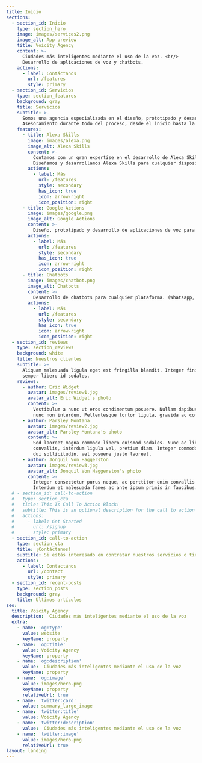 ```yaml
---
title: Inicio
sections:
  - section_id: Inicio
    type: section_hero
    image: images/services2.png
    image_alt: App preview
    title: Voicity Agency
    content: >-
      Ciudades más inteligentes mediante el uso de la voz. <br/>
      Desarrollo de aplicaciones de voz y chatbots.
    actions:
      - label: Contáctanos
        url: /features
        style: primary
  - section_id: Servicios
    type: section_features
    background: gray
    title: Servicios
    subtitle: >-
      Somos una agencia especializada en el diseño, prototipado y desarrollo de aplicaciones de voz y chatbots para todo tipo de plataformas.
      Asesoramiento durante todo del proceso, desde el inicio hasta la puesta en producción.
    features:
      - title: Alexa Skills
        image: images/alexa.png
        image_alt: Alexa Skills
        content: >-
          Contamos con un gran expertise en el desarrollo de Alexa Skills ampliamente demostrado por la comunidad.
          Diseñamos y desarrollamos Alexa Skills para cualquier dispositivo compatible con Amazon Alexa.
        actions:
          - label: Más
            url: /features
            style: secondary
            has_icon: true
            icon: arrow-right
            icon_position: right
      - title: Google Actions
        image: images/google.png
        image_alt: Google Actions
        content: >-
          Diseño, prototipado y desarrollo de aplicaciones de voz para dispositivos compatibles con Google Assistant.
        actions:
          - label: Más
            url: /features
            style: secondary
            has_icon: true
            icon: arrow-right
            icon_position: right
      - title: Chatbots
        image: images/chatbot.png
        image_alt: Chatbots
        content: >-
          Desarrollo de chatbots para cualquier plataforma. (Whatsapp, Telegram, Slack, Facebook Messenger, Microsoft Teams, Discord, Twitch, etc.)
        actions:
          - label: Más
            url: /features
            style: secondary
            has_icon: true
            icon: arrow-right
            icon_position: right
  - section_id: reviews
    type: section_reviews
    background: white
    title: Nuestros clientes
    subtitle: >-
      Aliquam malesuada ligula eget est fringilla blandit. Integer finibus
      semper libero id sodales.
    reviews:
      - author: Eric Widget
        avatar: images/review1.jpg
        avatar_alt: Eric Widget's photo
        content: >-
          Vestibulum a nunc ut eros condimentum posuere. Nullam dapibus quis
          nunc non interdum. Pellentesque tortor ligula, gravida ac commodo eu.
      - author: Parsley Montana
        avatar: images/review2.jpg
        avatar_alt: Parsley Montana's photo
        content: >-
          Sed laoreet magna commodo libero euismod sodales. Nunc ac libero
          convallis, interdum ligula vel, pretium diam. Integer commodo sem at
          dui sollicitudin, vel posuere justo laoreet.
      - author: Jonquil Von Haggerston
        avatar: images/review3.jpg
        avatar_alt: Jonquil Von Haggerston's photo
        content: >-
          Integer consectetur purus neque, ac porttitor enim convallis vitae.
          Interdum et malesuada fames ac ante ipsum primis in faucibus.
  # - section_id: call-to-action
  #   type: section_cta
  #   title: This Is Call To Action Block!
  #   subtitle: This is an optional description for the call to action block.
  #   actions:
  #     - label: Get Started
  #       url: /signup
  #       style: primary
  - section_id: call-to-action
    type: section_cta
    title: ¡Contáctanos!
    subtitle: Si estás interesado en contratar nuestros servicios o tienes alguna duda. <br/> ¡No dudes en contactarnos!.
    actions:
      - label: Contactános
        url: /contact
        style: primary
  - section_id: recent-posts
    type: section_posts
    background: gray
    title: Últimos artículos
seo:
  title: Voicity Agency
  description:  Ciudades más inteligentes mediante el uso de la voz
  extra:
    - name: 'og:type'
      value: website
      keyName: property
    - name: 'og:title'
      value: Voicity Agency
      keyName: property
    - name: 'og:description'
      value:  Ciudades más inteligentes mediante el uso de la voz
      keyName: property
    - name: 'og:image'
      value: images/hero.png
      keyName: property
      relativeUrl: true
    - name: 'twitter:card'
      value: summary_large_image
    - name: 'twitter:title'
      value: Voicity Agency
    - name: 'twitter:description'
      value:  Ciudades más inteligentes mediante el uso de la voz
    - name: 'twitter:image'
      value: images/hero.png
      relativeUrl: true
layout: landing
---
```

